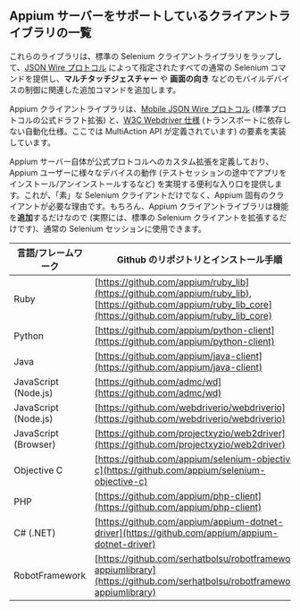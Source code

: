 ## Appium サーバーをサポートしているクライアントライブラリの一覧

これらのライブラリは、標準の Selenium クライアントライブラリをラップして、[JSON Wire プロトコル](https://w3c.github.io/webdriver/webdriver-spec.html) によって指定されたすべての通常の Selenium コマンドを提供し、**マルチタッチジェスチャー** や **画面の向き** などのモバイルデバイスの制御に関連した追加コマンドを追加します。

Appium クライアントライブラリは、[Mobile JSON Wire プロトコル](https://github.com/SeleniumHQ/mobile-spec/blob/master/spec-draft.md) (標準プロトコルの公式ドラフト拡張) と、[W3C Webdriver 仕様](https://dvcs.w3.org/hg/webdriver/raw-file/default/webdriver-spec.html) (トランスポートに依存しない自動化仕様。ここでは MultiAction API が定義されています) の要素を実装しています。

Appium サーバー自体が公式プロトコルへのカスタム拡張を定義しており、Appium ユーザーに様々なデバイスの動作 (テストセッションの途中でアプリをインストール/アンインストールするなど) を実現する便利な入り口を提供します。これが、「素」な Selenium クライアントだけでなく、Appium 固有のクライアントが必要な理由です。もちろん、Appium クライアントライブラリは機能を**追加**するだけなので (実際には、標準の Selenium クライアントを拡張するだけです)、通常の Selenium セッションに使用できます。

言語/フレームワーク | Github のリポジトリとインストール手順 |
----- | ----- |
Ruby | [https://github.com/appium/ruby_lib](https://github.com/appium/ruby_lib), [https://github.com/appium/ruby_lib_core](https://github.com/appium/ruby_lib_core)
Python | [https://github.com/appium/python-client](https://github.com/appium/python-client)
Java | [https://github.com/appium/java-client](https://github.com/appium/java-client)
JavaScript (Node.js) | [https://github.com/admc/wd](https://github.com/admc/wd)
JavaScript (Node.js) | [https://github.com/webdriverio/webdriverio](https://github.com/webdriverio/webdriverio)
JavaScript (Browser) | [https://github.com/projectxyzio/web2driver](https://github.com/projectxyzio/web2driver)
Objective C | [https://github.com/appium/selenium-objective-c](https://github.com/appium/selenium-objective-c)
PHP | [https://github.com/appium/php-client](https://github.com/appium/php-client)
C# (.NET) | [https://github.com/appium/appium-dotnet-driver](https://github.com/appium/appium-dotnet-driver)
RobotFramework | [https://github.com/serhatbolsu/robotframework-appiumlibrary](https://github.com/serhatbolsu/robotframework-appiumlibrary)
